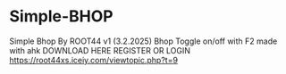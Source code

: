 # Simple-BHOP
Simple Bhop By ROOT44 v1 (3.2.2025) Bhop Toggle on/off with F2 made with ahk
DOWNLOAD HERE REGISTER OR LOGIN https://root44xs.iceiy.com/viewtopic.php?t=9
